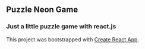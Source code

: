 ## Puzzle Neon Game

### Just a little puzzle game with react.js

This project was bootstrapped with [Create React App](https://github.com/facebook/create-react-app).
